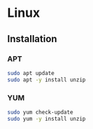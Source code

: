 # Linux

## Installation

### APT

```sh
sudo apt update
sudo apt -y install unzip
```

### YUM

```sh
sudo yum check-update
sudo yum -y install unzip
```
